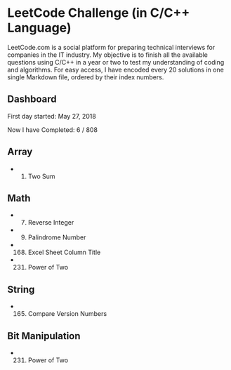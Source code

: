 # LeetCode Challenge (in C/C++ Language)

LeetCode.com is a social platform for preparing technical interviews for companies in the IT industry. My objective is to finish all the available questions using C/C++ in a year or two to test my understanding of coding and algorithms. For easy access, I have encoded every 20 solutions in one single Markdown file, ordered by their index numbers.

## Dashboard

First day started: May 27, 2018

Now I have Completed: 6 / 808



## Array

- 1. Two Sum



## Math
- 7. Reverse Integer
- 9. Palindrome Number
- 168. Excel Sheet Column Title
- 231. Power of Two



## String
- 165. Compare Version Numbers



## Bit Manipulation
- 231. Power of Two


